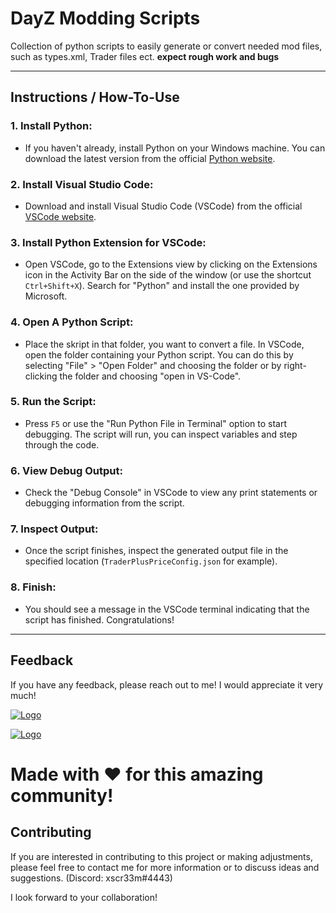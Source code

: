 # DayZ Modding Scripts
Collection of python scripts to easily generate or convert needed mod files, such as types.xml, Trader files ect. 
**expect rough work and bugs**

----
## Instructions / How-To-Use

### 1. **Install Python:**
- If you haven't already, install Python on your Windows machine. You can download the latest version from the official [Python website](https://www.python.org/downloads/).

### 2. **Install Visual Studio Code:**
- Download and install Visual Studio Code (VSCode) from the official [VSCode website](https://code.visualstudio.com/).

### 3. **Install Python Extension for VSCode:**
- Open VSCode, go to the Extensions view by clicking on the Extensions icon in the Activity Bar on the side of the window (or use the shortcut `Ctrl+Shift+X`). Search for "Python" and install the one provided by Microsoft.

### 4. **Open A Python Script:**
- Place the skript in that folder, you want to convert a file. In VSCode, open the folder containing your Python script. You can do this by selecting "File" > "Open Folder" and choosing the folder or by right-clicking the folder and choosing "open in VS-Code". 

### 5. **Run the Script:**
- Press `F5` or use the "Run Python File in Terminal" option to start debugging. The script will run, you can inspect variables and step through the code.

### 6. **View Debug Output:**
- Check the "Debug Console" in VSCode to view any print statements or debugging information from the script.

### 7. **Inspect Output:**
- Once the script finishes, inspect the generated output file in the specified location (`TraderPlusPriceConfig.json` for example).

### 8. **Finish:**
- You should see a message in the VSCode terminal indicating that the script has finished. Congratulations!

----

## Feedback

If you have any feedback, please reach out to me!
I would appreciate it very much! 

[![Logo](https://cdn.discordapp.com/attachments/1182770512133361754/1183151523581153462/Discord_Banner.png)](https://discord.com/invite/PasvscT4Nh)

[![Logo](https://cdn.discordapp.com/attachments/1182770512133361754/1183155022419197982/PayPal_Donate.png)](https://www.paypal.com/paypalme/dheil53)

# Made with ♥ for this amazing community!

## Contributing

If you are interested in contributing to this project or making adjustments, please feel free to contact me for more information or to discuss ideas and suggestions. (Discord: xscr33m#4443)

I look forward to your collaboration!

